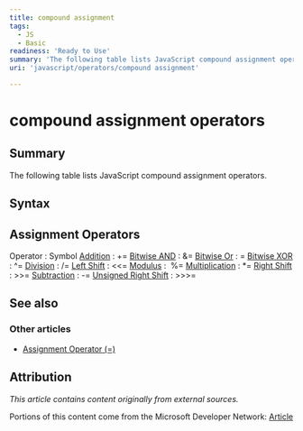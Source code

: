 ```yaml
---
title: compound assignment
tags:
  - JS
  - Basic
readiness: 'Ready to Use'
summary: 'The following table lists JavaScript compound assignment operators.'
uri: 'javascript/operators/compound assignment'

---
```

# compound assignment operators

## Summary

The following table lists JavaScript compound assignment operators.

## Syntax

## Assignment Operators

Operator
:   Symbol
[Addition](/javascript/operators/addition_assignment)
:   +=
[Bitwise AND](/javascript/operators/bitwise_and_assignment)
:   &=
[Bitwise Or](/javascript/operators/bitwise_or_assignment)
:   =
[Bitwise XOR](/javascript/operators/bitwise_xor_assignment)
:   \^=
[Division](/javascript/operators/division_assignment)
:   /=
[Left Shift](/javascript/operators/left_shift_assignment)
:   \<\<=
[Modulus](/javascript/operators/modulus_assignment)
:    %=
[Multiplication](/javascript/operators/multiplication_assignment)
:   \*=
[Right Shift](/javascript/operators/right_shift_assignment)
:   \>\>=
[Subtraction](/javascript/operators/subtraction_assignment)
:   -=
[Unsigned Right Shift](/javascript/operators/unsigned_right_shift_assignment)
:   \>\>\>=

## See also

### Other articles

-   [Assignment Operator (=)](/javascript/operators/assignment)

## Attribution

*This article contains content originally from external sources.*

Portions of this content come from the Microsoft Developer Network: [Article](http://msdn.microsoft.com/en-us/library/ie/what800t(v=vs.94).aspx)

